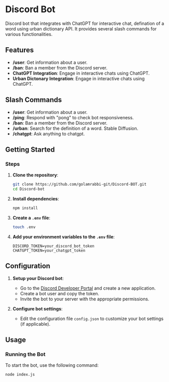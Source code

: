# Discord Bot

Discord bot that integrates with ChatGPT for interactive chat, defination of a word using urban dictionary API. It provides several slash commands for various functionalities.

## Features
- **/user**: Get information about a user.
- **/ban**: Ban a member from the Discord server.
- **ChatGPT Integration**: Engage in interactive chats using ChatGPT.
- **Urban Dictonary  Integration**: Engage in interactive chats using ChatGPT.


## Slash Commands
- **/user**: Get information about a user.
- **/ping**: Respond with "pong" to check bot responsiveness.
- **/ban**: Ban a member from the Discord server.
- **/urban**: Search for the definition of a word. Stable Diffusion.
- **/chatgpt**: Ask anything to chatgpt.


## Getting Started


### Steps

1. **Clone the repository**:
    ```sh
    git clone https://github.com/golamrabbi-git/Discord-BOT.git
    cd Discord-bot
    ```

2. **Install dependencies**:
    ```sh
    npm install
    ```

3. **Create a `.env` file**:
    ```sh
    touch .env
    ```

4. **Add your environment variables to the `.env` file**:
    ```
    DISCORD_TOKEN=your_discord_bot_token
    CHATGPT_TOKEN=your_chatgpt_token
    
    ```

## Configuration

1. **Setup your Discord bot**:
    - Go to the [Discord Developer Portal](https://discord.com/developers/applications) and create a new application.
    - Create a bot user and copy the token.
    - Invite the bot to your server with the appropriate permissions.

2. **Configure bot settings**:
    - Edit the configuration file `config.json` to customize your bot settings (if applicable).

## Usage

### Running the Bot

To start the bot, use the following command:

```sh
node index.js